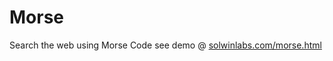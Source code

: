 Morse
=====

Search the web using Morse Code
see demo @ <a href="solwinlabs.com/morse.html">solwinlabs.com/morse.html</a>